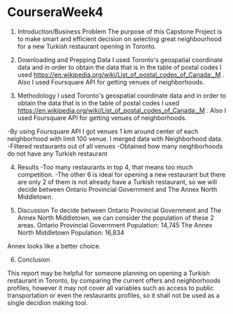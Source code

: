 # CourseraWeek4

1) Introduction/Business Problem
The purpose of this Capstone Project is to make smart and efficient decision on selecting great neighbourhood for a new Turkish restaurant opening in Toronto.

2) Downloading and Prepping Data
I used Toronto's geospatial coordinate data and in order to obtain the data that is in the table of postal codes I used https://en.wikipedia.org/wiki/List_of_postal_codes_of_Canada:_M .
Also I used Foursquare API for getting venues of neighborhoods.

3) Methodology
I used Toronto's geospatial coordinate data and in order to obtain the data that is in the table of postal codes I used https://en.wikipedia.org/wiki/List_of_postal_codes_of_Canada:_M .
Also I used Foursquare API for getting venues of neighborhoods.

-By using Foursquare API I got venues 1 km around center of each neighborhood with limit 100 venue. I merged data with Neighborhood data.
-Filtered restaurants out of all venues
-Obtained how many neighborhoods do not have any Turkish restaurant


4) Results
-Too many restaurants in top 4, that means too much competition.
-The other 6 is ideal for opening a new restaurant but there are only 2 of them is not already have a Turkish restaurant, so we will decide between Ontario Provincial Government and The Annex North Middletown.

5) Discussion
To decide between Ontario Provincial Government and The Annex North Middletown, we can consider the population of these 2 areas. 
Ontario Provincial Government Population: 14,745
The Annex North Middletown Population: 16,834

Annex looks like a better choice.

6) Conclusion

This report may be helpful for someone planning on opening a Turkish restaurant in Toronto, by comparing the current offers and neighborhoods profiles, however it may not cover all variables such as access to public transportation or even the restaurants profiles, so it shall not be used as a single decidion making tool.
